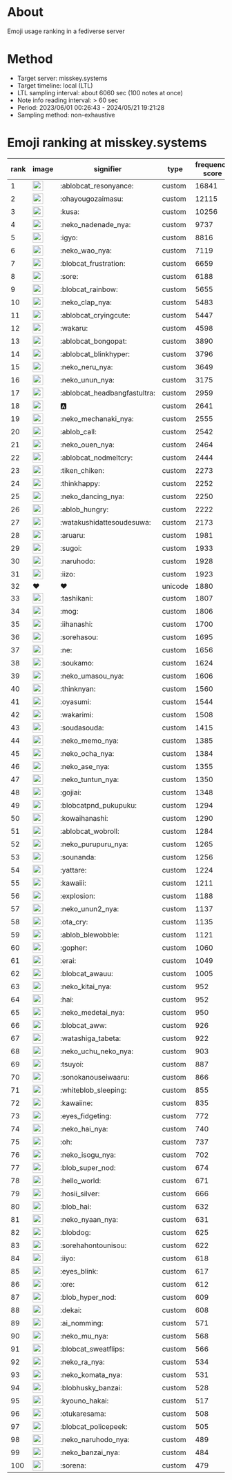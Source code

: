 # About
Emoji usage ranking in a fediverse server

# Method
- Target server: misskey.systems
- Target timeline: local (LTL)
- LTL sampling interval: about 6060 sec (100 notes at once)
- Note info reading interval: > 60 sec
- Period: 2023/06/01 00:26:43 - 2024/05/21 19:21:28 
- Sampling method: non-exhaustive

# Emoji ranking at misskey.systems

|rank|image|signifier|type|frequency score|
|----|----|----|----|----|
|1|<img height="24" src="https://misskey.systems/emoji/ablobcat_resonyance.webp">|:ablobcat_resonyance:|custom|16841|
|2|<img height="24" src="https://misskey.systems/emoji/ohayougozaimasu.webp">|:ohayougozaimasu:|custom|12115|
|3|<img height="24" src="https://misskey.systems/emoji/kusa.webp">|:kusa:|custom|10256|
|4|<img height="24" src="https://misskey.systems/emoji/neko_nadenade_nya.webp">|:neko_nadenade_nya:|custom|9737|
|5|<img height="24" src="https://misskey.systems/emoji/igyo.webp">|:igyo:|custom|8816|
|6|<img height="24" src="https://misskey.systems/emoji/neko_wao_nya.webp">|:neko_wao_nya:|custom|7119|
|7|<img height="24" src="https://misskey.systems/emoji/blobcat_frustration.webp">|:blobcat_frustration:|custom|6659|
|8|<img height="24" src="https://misskey.systems/emoji/sore.webp">|:sore:|custom|6188|
|9|<img height="24" src="https://misskey.systems/emoji/blobcat_rainbow.webp">|:blobcat_rainbow:|custom|5655|
|10|<img height="24" src="https://misskey.systems/emoji/neko_clap_nya.webp">|:neko_clap_nya:|custom|5483|
|11|<img height="24" src="https://misskey.systems/emoji/ablobcat_cryingcute.webp">|:ablobcat_cryingcute:|custom|5447|
|12|<img height="24" src="https://misskey.systems/emoji/wakaru.webp">|:wakaru:|custom|4598|
|13|<img height="24" src="https://misskey.systems/emoji/ablobcat_bongopat.webp">|:ablobcat_bongopat:|custom|3890|
|14|<img height="24" src="https://misskey.systems/emoji/ablobcat_blinkhyper.webp">|:ablobcat_blinkhyper:|custom|3796|
|15|<img height="24" src="https://misskey.systems/emoji/neko_neru_nya.webp">|:neko_neru_nya:|custom|3649|
|16|<img height="24" src="https://misskey.systems/emoji/neko_unun_nya.webp">|:neko_unun_nya:|custom|3175|
|17|<img height="24" src="https://misskey.systems/emoji/ablobcat_headbangfastultra.webp">|:ablobcat_headbangfastultra:|custom|2959|
|18|<img height="24" src="https://misskey.systems/emoji/a.webp">|:a:|custom|2641|
|19|<img height="24" src="https://misskey.systems/emoji/neko_mechanaki_nya.webp">|:neko_mechanaki_nya:|custom|2555|
|20|<img height="24" src="https://misskey.systems/emoji/ablob_call.webp">|:ablob_call:|custom|2542|
|21|<img height="24" src="https://misskey.systems/emoji/neko_ouen_nya.webp">|:neko_ouen_nya:|custom|2464|
|22|<img height="24" src="https://misskey.systems/emoji/ablobcat_nodmeltcry.webp">|:ablobcat_nodmeltcry:|custom|2444|
|23|<img height="24" src="https://misskey.systems/emoji/tiken_chiken.webp">|:tiken_chiken:|custom|2273|
|24|<img height="24" src="https://misskey.systems/emoji/thinkhappy.webp">|:thinkhappy:|custom|2252|
|25|<img height="24" src="https://misskey.systems/emoji/neko_dancing_nya.webp">|:neko_dancing_nya:|custom|2250|
|26|<img height="24" src="https://misskey.systems/emoji/ablob_hungry.webp">|:ablob_hungry:|custom|2222|
|27|<img height="24" src="https://misskey.systems/emoji/watakushidattesoudesuwa.webp">|:watakushidattesoudesuwa:|custom|2173|
|28|<img height="24" src="https://misskey.systems/emoji/aruaru.webp">|:aruaru:|custom|1981|
|29|<img height="24" src="https://misskey.systems/emoji/sugoi.webp">|:sugoi:|custom|1933|
|30|<img height="24" src="https://misskey.systems/emoji/naruhodo.webp">|:naruhodo:|custom|1928|
|31|<img height="24" src="https://misskey.systems/emoji/iizo.webp">|:iizo:|custom|1923|
|32|❤|❤|unicode|1880|
|33|<img height="24" src="https://misskey.systems/emoji/tashikani.webp">|:tashikani:|custom|1807|
|34|<img height="24" src="https://misskey.systems/emoji/mog.webp">|:mog:|custom|1806|
|35|<img height="24" src="https://misskey.systems/emoji/iihanashi.webp">|:iihanashi:|custom|1700|
|36|<img height="24" src="https://misskey.systems/emoji/sorehasou.webp">|:sorehasou:|custom|1695|
|37|<img height="24" src="https://misskey.systems/emoji/ne.webp">|:ne:|custom|1656|
|38|<img height="24" src="https://misskey.systems/emoji/soukamo.webp">|:soukamo:|custom|1624|
|39|<img height="24" src="https://misskey.systems/emoji/neko_umasou_nya.webp">|:neko_umasou_nya:|custom|1606|
|40|<img height="24" src="https://misskey.systems/emoji/thinknyan.webp">|:thinknyan:|custom|1560|
|41|<img height="24" src="https://misskey.systems/emoji/oyasumi.webp">|:oyasumi:|custom|1544|
|42|<img height="24" src="https://misskey.systems/emoji/wakarimi.webp">|:wakarimi:|custom|1508|
|43|<img height="24" src="https://misskey.systems/emoji/soudasouda.webp">|:soudasouda:|custom|1415|
|44|<img height="24" src="https://misskey.systems/emoji/neko_memo_nya.webp">|:neko_memo_nya:|custom|1385|
|45|<img height="24" src="https://misskey.systems/emoji/neko_ocha_nya.webp">|:neko_ocha_nya:|custom|1384|
|46|<img height="24" src="https://misskey.systems/emoji/neko_ase_nya.webp">|:neko_ase_nya:|custom|1355|
|47|<img height="24" src="https://misskey.systems/emoji/neko_tuntun_nya.webp">|:neko_tuntun_nya:|custom|1350|
|48|<img height="24" src="https://misskey.systems/emoji/gojiai.webp">|:gojiai:|custom|1348|
|49|<img height="24" src="https://misskey.systems/emoji/blobcatpnd_pukupuku.webp">|:blobcatpnd_pukupuku:|custom|1294|
|50|<img height="24" src="https://misskey.systems/emoji/kowaihanashi.webp">|:kowaihanashi:|custom|1290|
|51|<img height="24" src="https://misskey.systems/emoji/ablobcat_wobroll.webp">|:ablobcat_wobroll:|custom|1284|
|52|<img height="24" src="https://misskey.systems/emoji/neko_purupuru_nya.webp">|:neko_purupuru_nya:|custom|1265|
|53|<img height="24" src="https://misskey.systems/emoji/sounanda.webp">|:sounanda:|custom|1256|
|54|<img height="24" src="https://misskey.systems/emoji/yattare.webp">|:yattare:|custom|1224|
|55|<img height="24" src="https://misskey.systems/emoji/kawaiii.webp">|:kawaiii:|custom|1211|
|56|<img height="24" src="https://misskey.systems/emoji/explosion.webp">|:explosion:|custom|1188|
|57|<img height="24" src="https://misskey.systems/emoji/neko_unun2_nya.webp">|:neko_unun2_nya:|custom|1137|
|58|<img height="24" src="https://misskey.systems/emoji/ota_cry.webp">|:ota_cry:|custom|1135|
|59|<img height="24" src="https://misskey.systems/emoji/ablob_blewobble.webp">|:ablob_blewobble:|custom|1121|
|60|<img height="24" src="https://misskey.systems/emoji/gopher.webp">|:gopher:|custom|1060|
|61|<img height="24" src="https://misskey.systems/emoji/erai.webp">|:erai:|custom|1049|
|62|<img height="24" src="https://misskey.systems/emoji/blobcat_awauu.webp">|:blobcat_awauu:|custom|1005|
|63|<img height="24" src="https://misskey.systems/emoji/neko_kitai_nya.webp">|:neko_kitai_nya:|custom|952|
|64|<img height="24" src="https://misskey.systems/emoji/hai.webp">|:hai:|custom|952|
|65|<img height="24" src="https://misskey.systems/emoji/neko_medetai_nya.webp">|:neko_medetai_nya:|custom|950|
|66|<img height="24" src="https://misskey.systems/emoji/blobcat_aww.webp">|:blobcat_aww:|custom|926|
|67|<img height="24" src="https://misskey.systems/emoji/watashiga_tabeta.webp">|:watashiga_tabeta:|custom|922|
|68|<img height="24" src="https://misskey.systems/emoji/neko_uchu_neko_nya.webp">|:neko_uchu_neko_nya:|custom|903|
|69|<img height="24" src="https://misskey.systems/emoji/tsuyoi.webp">|:tsuyoi:|custom|887|
|70|<img height="24" src="https://misskey.systems/emoji/sonokanouseiwaaru.webp">|:sonokanouseiwaaru:|custom|866|
|71|<img height="24" src="https://misskey.systems/emoji/whiteblob_sleeping.webp">|:whiteblob_sleeping:|custom|855|
|72|<img height="24" src="https://misskey.systems/emoji/kawaiine.webp">|:kawaiine:|custom|835|
|73|<img height="24" src="https://misskey.systems/emoji/eyes_fidgeting.webp">|:eyes_fidgeting:|custom|772|
|74|<img height="24" src="https://misskey.systems/emoji/neko_hai_nya.webp">|:neko_hai_nya:|custom|740|
|75|<img height="24" src="https://misskey.systems/emoji/oh.webp">|:oh:|custom|737|
|76|<img height="24" src="https://misskey.systems/emoji/neko_isogu_nya.webp">|:neko_isogu_nya:|custom|702|
|77|<img height="24" src="https://misskey.systems/emoji/blob_super_nod.webp">|:blob_super_nod:|custom|674|
|78|<img height="24" src="https://misskey.systems/emoji/hello_world.webp">|:hello_world:|custom|671|
|79|<img height="24" src="https://misskey.systems/emoji/hosii_silver.webp">|:hosii_silver:|custom|666|
|80|<img height="24" src="https://misskey.systems/emoji/blob_hai.webp">|:blob_hai:|custom|632|
|81|<img height="24" src="https://misskey.systems/emoji/neko_nyaan_nya.webp">|:neko_nyaan_nya:|custom|631|
|82|<img height="24" src="https://misskey.systems/emoji/blobdog.webp">|:blobdog:|custom|625|
|83|<img height="24" src="https://misskey.systems/emoji/sorehahontounisou.webp">|:sorehahontounisou:|custom|622|
|84|<img height="24" src="https://misskey.systems/emoji/iiyo.webp">|:iiyo:|custom|618|
|85|<img height="24" src="https://misskey.systems/emoji/eyes_blink.webp">|:eyes_blink:|custom|617|
|86|<img height="24" src="https://misskey.systems/emoji/ore.webp">|:ore:|custom|612|
|87|<img height="24" src="https://misskey.systems/emoji/blob_hyper_nod.webp">|:blob_hyper_nod:|custom|609|
|88|<img height="24" src="https://misskey.systems/emoji/dekai.webp">|:dekai:|custom|608|
|89|<img height="24" src="https://misskey.systems/emoji/ai_nomming.webp">|:ai_nomming:|custom|571|
|90|<img height="24" src="https://misskey.systems/emoji/neko_mu_nya.webp">|:neko_mu_nya:|custom|568|
|91|<img height="24" src="https://misskey.systems/emoji/blobcat_sweatflips.webp">|:blobcat_sweatflips:|custom|566|
|92|<img height="24" src="https://misskey.systems/emoji/neko_ra_nya.webp">|:neko_ra_nya:|custom|534|
|93|<img height="24" src="https://misskey.systems/emoji/neko_komata_nya.webp">|:neko_komata_nya:|custom|531|
|94|<img height="24" src="https://misskey.systems/emoji/blobhusky_banzai.webp">|:blobhusky_banzai:|custom|528|
|95|<img height="24" src="https://misskey.systems/emoji/kyouno_hakai.webp">|:kyouno_hakai:|custom|517|
|96|<img height="24" src="https://misskey.systems/emoji/otukaresama.webp">|:otukaresama:|custom|508|
|97|<img height="24" src="https://misskey.systems/emoji/blobcat_policepeek.webp">|:blobcat_policepeek:|custom|505|
|98|<img height="24" src="https://misskey.systems/emoji/neko_naruhodo_nya.webp">|:neko_naruhodo_nya:|custom|489|
|99|<img height="24" src="https://misskey.systems/emoji/neko_banzai_nya.webp">|:neko_banzai_nya:|custom|484|
|100|<img height="24" src="https://misskey.systems/emoji/sorena.webp">|:sorena:|custom|479|
